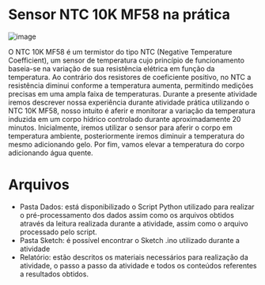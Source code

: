 # Sensor NTC 10K MF58 na prática

![image](https://github.com/user-attachments/assets/532e1bda-4a50-4a4c-811c-75492a754fe0)

O NTC 10K MF58 é um termistor do tipo NTC (Negative Temperature Coefficient), um sensor de temperatura cujo princípio de funcionamento baseia-se na variação de sua resistência elétrica em função da temperatura. Ao contrário dos resistores de coeficiente positivo, no NTC a resistência diminui conforme a temperatura aumenta, permitindo medições precisas em uma ampla faixa de temperaturas.
Durante a presente atividade iremos descrever nossa experiência durante atividade prática utilizando o NTC 10K MF58, nosso intuito é aferir e monitorar a variação da temperatura induzida em um corpo hídrico controlado durante aproximadamente 20 minutos. Inicialmente, iremos utilizar o sensor para aferir o corpo em temperatura ambiente, posteriormente iremos diminuir a temperatura do mesmo adicionando gelo. Por fim, vamos elevar a temperatura do corpo adicionando água quente.



# Arquivos

* Pasta Dados: está disponibilizado o Script Python utilizado para realizar o pré-processamento dos dados assim como os arquivos obtidos através da leitura realizada durante a atividade, assim como o arquivo processado pelo script.
* Pasta Sketch: é possível encontrar o Sketch .ino utilizado durante a atividade
* Relatório: estão descritos os materiais necessários para realização da atividade, o passo a passo da atividade e todos os conteúdos referentes a resultados obtidos.
